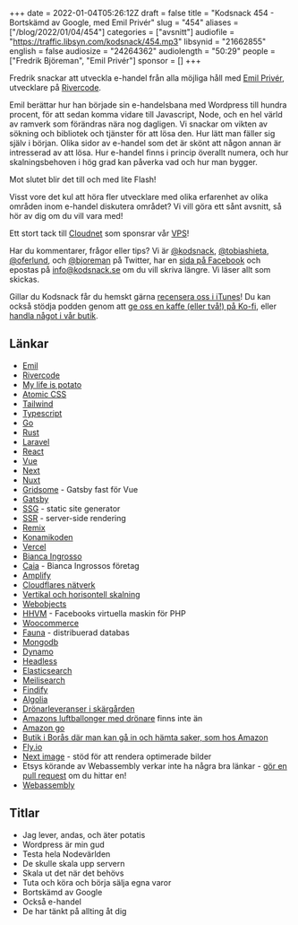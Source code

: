 +++
date = 2022-01-04T05:26:12Z
draft = false
title = "Kodsnack 454 - Bortskämd av Google, med Emil Privér"
slug = "454"
aliases = ["/blog/2022/01/04/454"]
categories = ["avsnitt"]
audiofile = "https://traffic.libsyn.com/kodsnack/454.mp3"
libsynid = "21662855"
english = false
audiosize = "24264362"
audiolength = "50:29"
people = ["Fredrik Björeman", "Emil Privér"]
sponsor = []
+++

Fredrik snackar att utveckla e-handel från alla möjliga håll med [Emil Privér](https://twitter.com/emil_priver), utvecklare på [Rivercode](https://rivercode.se/). 

Emil berättar hur han började sin e-handelsbana med Wordpress till hundra procent, för att sedan komma vidare till Javascript, Node, och en hel värld av ramverk som förändras nära nog dagligen. Vi snackar om vikten av sökning och bibliotek och tjänster för att lösa den. Hur lätt man fäller sig själv i början. Olika sidor av e-handel som det är skönt att någon annan är intresserad av att lösa. Hur e-handel finns i princip överallt numera, och hur skalningsbehoven i hög grad kan påverka vad och hur man bygger.

Mot slutet blir det till och med lite Flash!

Visst vore det kul att höra fler utvecklare med olika erfarenhet av olika områden inom e-handel diskutera området? Vi vill göra ett sånt avsnitt, så hör av dig om du vill vara med!

Ett stort tack till [Cloudnet](https://www.cloudnet.se) som sponsrar vår [VPS](https://en.wikipedia.org/wiki/Virtual_private_server)!

Har du kommentarer, frågor eller tips? Vi är [@kodsnack](https://www.twitter.com/kodsnack), [@tobiashieta](https://www.twitter.com/tobiashieta), [@oferlund](https://www.twitter.com/oferlund), och [@bjoreman](https://www.twitter.com/bjoreman) på Twitter, har en [sida på Facebook](https://www.facebook.com/kodsnack) och epostas på [info@kodsnack.se](mailto:info@kodsnack.se) om du vill skriva längre. Vi läser allt som skickas.

Gillar du Kodsnack får du hemskt gärna [recensera oss i iTunes](https://itunes.apple.com/se/podcast/kodsnack/id561631498?l=en)! Du kan också stödja podden genom att <a href="https://ko-fi.com/kodsnack" rel="payment">ge oss en kaffe (eller två!) på Ko-fi</a>, eller [handla något i vår butik](https://shop.spreadshirt.se/kodsnack/).

## Länkar ##
* [Emil](https://twitter.com/emil_priver)
* [Rivercode](https://rivercode.se/)
* [My life is potato](https://knowyourmeme.com/memes/my-life-is-potato)
* [Atomic CSS](https://acss.io/)
* [Tailwind](https://tailwindcss.com/)
* [Typescript](https://en.wikipedia.org/wiki/TypeScript)
* [Go](https://en.wikipedia.org/wiki/Go_%28programming_language%29)
* [Rust](https://en.wikipedia.org/wiki/Rust_%28programming_language%29)
* [Laravel](https://en.wikipedia.org/wiki/Laravel)
* [React](https://en.wikipedia.org/wiki/React_%28JavaScript_library%29)
* [Vue](https://en.wikipedia.org/wiki/Vue.js)
* [Next](https://nextjs.org/)
* [Nuxt](https://nuxtjs.org/)
* [Gridsome](https://gridsome.org/) - Gatsby fast för Vue
* [Gatsby](https://www.gatsbyjs.com/)
* [SSG](https://levelup.gitconnected.com/spa-ssg-ssr-and-jamstack-a-front-end-acronyms-guide-6add9543f24d) - static site generator
* [SSR](https://levelup.gitconnected.com/spa-ssg-ssr-and-jamstack-a-front-end-acronyms-guide-6add9543f24d) - server-side rendering
* [Remix](https://remix.run/)
* [Konamikoden](https://en.wikipedia.org/wiki/Konami_Code)
* [Vercel](https://vercel.com/)
* [Bianca Ingrosso](https://sv.wikipedia.org/wiki/Bianca_Ingrosso)
* [Caia](https://caiacosmetics.se/) - Bianca Ingrossos företag
* [Amplify](https://aws.amazon.com/amplify/)
* [Cloudflares nätverk](https://www.cloudflare.com/network/)
* [Vertikal och horisontell skalning](https://touchstonesecurity.com/horizontal-vs-vertical-scaling-what-you-need-to-know/)
* [Webobjects](https://en.wikipedia.org/wiki/WebObjects)
* [HHVM](https://en.wikipedia.org/wiki/HHVM) - Facebooks virtuella maskin för PHP
* [Woocommerce](https://en.wikipedia.org/wiki/WooCommerce)
* [Fauna](https://fauna.com/) - distribuerad databas
* [Mongodb](https://en.wikipedia.org/wiki/MongoDB)
* [Dynamo](https://en.wikipedia.org/wiki/Dynamo_%28storage_system%29)
* [Headless](https://en.wikipedia.org/wiki/Headless_software)
* [Elasticsearch](https://en.wikipedia.org/wiki/Elasticsearch)
* [Meilisearch](https://www.meilisearch.com/)
* [Findify](https://www.findify.io/)
* [Algolia](https://en.wikipedia.org/wiki/Algolia)
* [Drönarleveranser i skärgården](https://www.butikstrender.se/ica-testar-skargardsleverans-med-dronare/)
* [Amazons luftballonger med drönare](https://www.businessinsider.com/amazon-blimp-delivery-drones-viral-video-is-fake-2019-4?r=US&IR=T) finns inte än
* [Amazon go](https://en.wikipedia.org/wiki/Amazon_Go)
* [Butik i Borås där man kan gå in och hämta saker, som hos Amazon](https://www.dagligvarunytt.se/i-butik/etablering/25-ar-utan-dagligvaruservice-har-oppnar-bygden-en-obemannad-butik)
* [Fly.io](https://fly.io/)
* [Next image](https://nextjs.org/docs/api-reference/next/image) - stöd för att rendera optimerade bilder
* Etsys körande av Webassembly verkar inte ha några bra länkar - [gör en pull request](https://github.com/kodsnack/site) om du hittar en!
* [Webassembly](https://en.wikipedia.org/wiki/WebAssembly)

## Titlar ##
* Jag lever, andas, och äter potatis
* Wordpress är min gud
* Testa hela Nodevärlden
* De skulle skala upp servern
* Skala ut det när det behövs
* Tuta och köra och börja sälja egna varor
* Bortskämd av Google
* Också e-handel
* De har tänkt på allting åt dig
